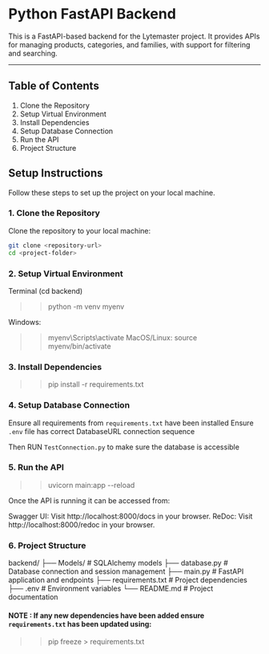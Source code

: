 # Python FastAPI Backend

This is a FastAPI-based backend for the Lytemaster project. It provides APIs for managing products, categories, and families, with support for filtering and searching.

---

## Table of Contents

1. Clone the Repository
2. Setup Virtual Environment
3. Install Dependencies
4. Setup Database Connection
5. Run the API
6. Project Structure



## Setup Instructions

Follow these steps to set up the project on your local machine.

### 1. Clone the Repository

Clone the repository to your local machine:

```bash
git clone <repository-url>
cd <project-folder>
```

### 2. Setup Virtual Environment

Terminal (cd backend)

> > python -m venv myenv

Windows:

> > myenv\Scripts\activate
> > MacOS/Linux:
> > source myenv/bin/activate

### 3. Install Dependencies

> > pip install -r requirements.txt

### 4. Setup Database Connection

Ensure all requirements from `requirements.txt` have been installed
Ensure `.env` file has correct DatabaseURL connection sequence

Then RUN `TestConnection.py` to make sure the database is accessible

### 5. Run the API

> > uvicorn main:app --reload

Once the API is running it can be accessed from:

Swagger UI: Visit http://localhost:8000/docs in your browser.
ReDoc: Visit http://localhost:8000/redoc in your browser.

### 6. Project Structure

backend/
├── Models/ # SQLAlchemy models
├── database.py # Database connection and session management
├── main.py # FastAPI application and endpoints
├── requirements.txt # Project dependencies
├── .env # Environment variables
└── README.md # Project documentation

#### NOTE : If any new dependencies have been added ensure `requirements.txt` has been updated using:

> > pip freeze > requirements.txt
